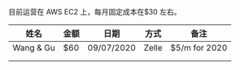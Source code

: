 目前运营在 AWS EC2 上，每月固定成本在\$30 左右。

| 姓名      | 金额 | 日期       | 方式  | 备注           |
| --------- | ---- | ---------- | ----- | -------------- |
| Wang & Gu | \$60 | 09/07/2020 | Zelle | \$5/m for 2020 |
|           |      |            |       |                |
|           |      |            |       |                |
